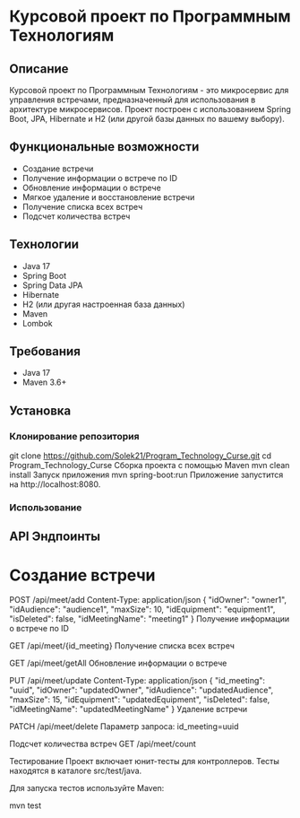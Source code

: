 # Курсовой проект по Программным Технологиям

## Описание

Курсовой проект по Программным Технологиям - это микросервис для управления встречами, предназначенный для использования в архитектуре микросервисов. Проект построен с использованием Spring Boot, JPA, Hibernate и H2 (или другой базы данных по вашему выбору).

## Функциональные возможности

- Создание встречи
- Получение информации о встрече по ID
- Обновление информации о встрече
- Мягкое удаление и восстановление встречи
- Получение списка всех встреч
- Подсчет количества встреч

## Технологии

- Java 17
- Spring Boot
- Spring Data JPA
- Hibernate
- H2 (или другая настроенная база данных)
- Maven
- Lombok

## Требования

- Java 17
- Maven 3.6+

## Установка

### Клонирование репозитория


git clone https://github.com/Solek21/Program_Technology_Curse.git
cd Program_Technology_Curse
Сборка проекта с помощью Maven
mvn clean install
Запуск приложения
mvn spring-boot:run
Приложение запустится на http://localhost:8080.

### Использование
## API Эндпоинты
# Создание встречи

POST /api/meet/add
Content-Type: application/json
{
  "idOwner": "owner1",
  "idAudience": "audience1",
  "maxSize": 10,
  "idEquipment": "equipment1",
  "isDeleted": false,
  "idMeetingName": "meeting1"
}
Получение информации о встрече по ID

GET /api/meet/{id_meeting}
Получение списка всех встреч

GET /api/meet/getAll
Обновление информации о встрече

PUT /api/meet/update
Content-Type: application/json
{
  "id_meeting": "uuid",
  "idOwner": "updatedOwner",
  "idAudience": "updatedAudience",
  "maxSize": 15,
  "idEquipment": "updatedEquipment",
  "isDeleted": false,
  "idMeetingName": "updatedMeetingName"
}
Удаление встречи

PATCH /api/meet/delete
Параметр запроса: id_meeting=uuid

Подсчет количества встреч
GET /api/meet/count

Тестирование
Проект включает юнит-тесты для контроллеров. Тесты находятся в каталоге src/test/java.

Для запуска тестов используйте Maven:

mvn test
